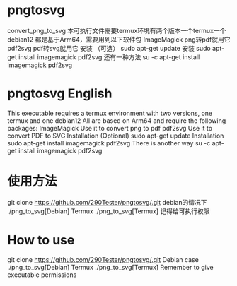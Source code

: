 
# pngtosvg
convert_png_to_svg
本可执行文件需要termux环境有两个版本一个termux一个debian12
都是基于Arm64，需要用到以下软件包
ImageMagick
png转pdf就用它
pdf2svg
pdf转svg就用它
安装
（可选）
sudo apt-get update
安装
sudo apt-get install imagemagick pdf2svg
还有一种方法
su -c apt-get install imagemagick pdf2svg
# pngtosvg English
This executable requires a termux environment with two versions, one termux and one debian12
All are based on Arm64 and require the following packages:
ImageMagick
Use it to convert png to pdf
pdf2svg
Use it to convert PDF to SVG
Installation
(Optional)
sudo apt-get update
Installation
sudo apt-get install imagemagick pdf2svg
There is another way
su -c apt-get install imagemagick pdf2svg
# 使用方法
git clone https://github.com/290Tester/pngtosvg/.git
debian的情况下
./png_to_svg[Debian]
Termux
./png_to_svg[Termux]
记得给可执行权限
# How to use
git clone https://github.com/290Tester/pngtosvg/.git
Debian case
./png_to_svg[Debian]
Termux
./png_to_svg[Termux]
Remember to give executable permissions


